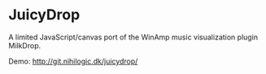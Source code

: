 JuicyDrop
============

A limited JavaScript/canvas port of the WinAmp music visualization plugin MilkDrop.

Demo: http://git.nihilogic.dk/juicydrop/
